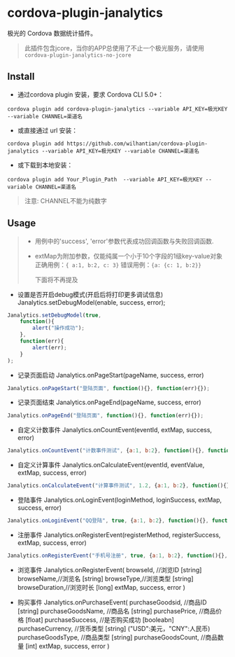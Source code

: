# cordova-plugin-janalytics
极光的 Cordova 数据统计插件。
> 此插件包含jcore，当你的APP总使用了不止一个极光服务，请使用`cordova-plugin-janalytics-no-jcore`

## Install
- 通过cordova plugin 安装，要求 Cordova CLI 5.0+：
``` shell
cordova plugin add cordova-plugin-janalytics --variable API_KEY=极光KEY --variable CHANNEL=渠道名
```
- 或直接通过 url 安装：
``` shell
cordova plugin add https://github.com/wilhantian/cordova-plugin-janalytics --variable API_KEY=极光KEY --variable CHANNEL=渠道名
```
- 或下载到本地安装：
``` shell
cordova plugin add Your_Plugin_Path  --variable API_KEY=极光KEY --variable CHANNEL=渠道名
```
> 注意: CHANNEL不能为纯数字

## Usage
> - 用例中的'success', 'error'参数代表成功回调函数与失败回调函数.
> - extMap为附加参数，仅能纯属一个小于10个字段的1级key-value对象
>   正确用例：`{ a:1, b:2, c: 3}`
>   错误用例：`{a: {c: 1, b:2}}`
>
>   下面将不再提及

- 设置是否开启debug模式(开启后将打印更多调试信息)
  Janalytics.setDebugModel(enable, success, error);

``` javascript
Janalytics.setDebugModel(true, 
	function(){
        alert("操作成功");
	}, 
	function(err){
		alert(err);
	}
);
```

- 记录页面启动
  Janalytics.onPageStart(pageName, success, error)

``` javascript
Janalytics.onPageStart("登陆页面", function(){}, function(err){});
```

- 记录页面结束
  Janalytics.onPageEnd(pageName, success, error)

``` javascript
Janalytics.onPageEnd("登陆页面", function(){}, function(err){});
```

- 自定义计数事件
  Janalytics.onCountEvent(eventId, extMap, success, error)

``` javascript
Janalytics.onCountEvent("计数事件测试", {a:1, b:2}, function(){}, function(err){});
```

- 自定义计算事件
  Janalytics.onCalculateEvent(eventId, eventValue, extMap, success, error)

``` javascript
Janalytics.onCalculateEvent("计算事件测试", 1.2, {a:1, b:2}, function(){}, function(err){});
```

- 登陆事件
  Janalytics.onLoginEvent(loginMethod, loginSuccess, extMap, success, error)

``` javascript
Janalytics.onLoginEvent("QQ登陆", true, {a:1, b:2}, function(){}, function(err){});
```

- 注册事件
  Janalytics.onRegisterEvent(registerMethod, registerSuccess, extMap, success, error)

``` javascript
Janalytics.onRegisterEvent("手机号注册", true, {a:1, b:2}, function(){}, function(err){});
```

- 浏览事件
  Janalytics.onRegisterEvent(
    browseId, //浏览ID [string]
    browseName,//浏览名 [string]
    browseType,//浏览类型 [string]
    browseDuration,//浏览时长 [long]
    extMap,
    success, error
  )

- 购买事件
  Janalytics.onPurchaseEvent(
    purchaseGoodsid, //商品ID [string]
    purchaseGoodsName, //商品名 [string]
    purchasePrice, //商品价格 [float]
    purchaseSuccess, //是否购买成功  [booleabn]
    purchaseCurrency, //货币类型  [string] ("USD":美元，"CNY":人民币)
    purchaseGoodsType, //商品类型 [string]
    purchaseGoodsCount, //商品数量 [int]
    extMap,
    success, error
  )